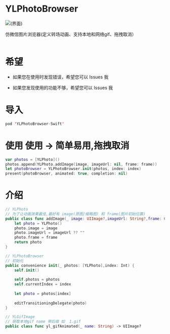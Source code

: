 # YLPhotoBrowser  

![(界面)](http://upload-images.jianshu.io/upload_images/6327326-1a067526d30d6204.gif)

 仿微信图片浏览器(定义转场动画、支持本地和网络gif、拖拽取消）  
​    
# 希望
* 如果您在使用时发现错误，希望您可以 Issues 我


* 如果您发现使用的功能不够，希望您可以 Issues 我

# 导入

```swift
pod 'YLPhotoBrowser-Swift' 
```

# 使用  使用 -> 简单易用,拖拽取消 

```swift
var photos = [YLPhoto]()  
photos.append(YLPhoto.addImage(image, imageUrl: nil, frame: frame))  
let photoBrowser = YLPhotoBrowser.init(photos, index: index)  
present(photoBrowser, animated: true, completion: nil)
```

# 介绍   

```swift
// YLPhoto                                      
// 为了让动画效果最佳,最好有 image(原图/缩略图) 和 frame(图片初始位置)                                           
public class func addImage(_ image: UIImage?,imageUrl: String?,frame: CGRect?) -> YLPhoto {
    let photo = YLPhoto()
    photo.image = image
    photo.imageUrl = imageUrl ?? ""
    photo.frame = frame
    return photo
}

// YLPhotoBrowser                                                 
// 初始化
public convenience init(_ photos: [YLPhoto],index: Int) {
    self.init()
    
    self.photos = photos
    self.currentIndex = index
    
    let photo = photos[index]
    
    editTransitioningDelegate(photo)
}

// YLGifImage
// 获取本地gif name 带后缀 如  1.gif
public class func yl_gifAnimated(_ name: String) -> UIImage?       
```
